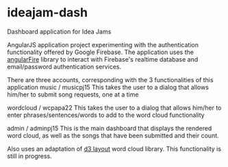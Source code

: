# ideajam-dash
Dashboard application for Idea Jams

AngularJS application project experimenting with the authentication functionality offered by Google Firebase.  The application uses the [angularFire](https://github.com/firebase/angularfire) library to interact with Firebase's realtime database and email/password authentication services.  

There are three accounts, corresponding with the 3 functionalities of this application
music / musicpj15
This takes the user to a dialog that allows him/her to submit song requests, one at a time

wordcloud / wcpapa22
This takes the user to a dialog that allows him/her to enter phrases/sentences/words to add to the word cloud functionality

admin / adminpj15
This is the main dashboard that displays the rendered word cloud, as well as the songs that have been submitted and their count.  

Also uses an adaptation of [d3 layout](https://github.com/jasondavies/d3-cloud) word cloud library.  This functionality is still in progress.  
